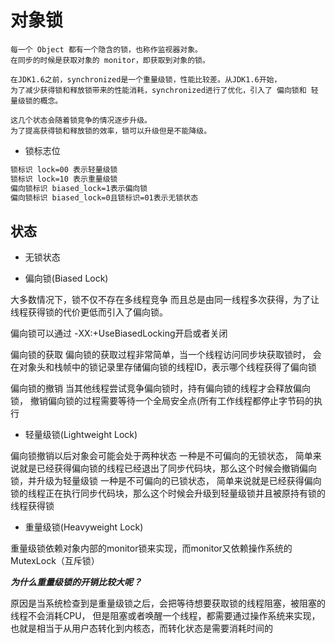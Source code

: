 # 对象锁

```
每一个 Object 都有一个隐含的锁，也称作监视器对象。
在同步的时候是获取对象的 monitor，即获取到对象的锁。
```
```
在JDK1.6之前，synchronized是一个重量级锁，性能比较差。从JDK1.6开始，
为了减少获得锁和释放锁带来的性能消耗，synchronized进行了优化，引入了 偏向锁和 轻量级锁的概念。

这几个状态会随着锁竞争的情况逐步升级。
为了提高获得锁和释放锁的效率，锁可以升级但是不能降级。
```

* 锁标志位

```md
锁标识 lock=00 表示轻量级锁
锁标识 lock=10 表示重量级锁
偏向锁标识 biased_lock=1表示偏向锁
偏向锁标识 biased_lock=0且锁标识=01表示无锁状态
```

## 状态

* 无锁状态  

* 偏向锁(Biased Lock)  

大多数情况下，锁不仅不存在多线程竞争
	而且总是由同一线程多次获得，为了让线程获得锁的代价更低而引入了偏向锁。

偏向锁可以通过 -XX:+UseBiasedLocking开启或者关闭

偏向锁的获取
偏向锁的获取过程非常简单，当一个线程访问同步块获取锁时，
会在对象头和栈帧中的锁记录里存储偏向锁的线程ID，表示哪个线程获得了偏向锁

偏向锁的撤销
当其他线程尝试竞争偏向锁时，持有偏向锁的线程才会释放偏向锁，
撤销偏向锁的过程需要等待一个全局安全点(所有工作线程都停止字节码的执行

* 轻量级锁(Lightweight Lock)  

偏向锁撤销以后对象会可能会处于两种状态
一种是不可偏向的无锁状态，
	简单来说就是已经获得偏向锁的线程已经退出了同步代码块，那么这个时候会撤销偏向锁，并升级为轻量级锁
一种是不可偏向的已锁状态，
	简单来说就是已经获得偏向锁的线程正在执行同步代码块，那么这个时候会升级到轻量级锁并且被原持有锁的线程获得锁

* 重量级锁(Heavyweight Lock)  

重量级锁依赖对象内部的monitor锁来实现，而monitor又依赖操作系统的MutexLock（互斥锁）

***为什么重量级锁的开销比较大呢？***

原因是当系统检查到是重量级锁之后，会把等待想要获取锁的线程阻塞，被阻塞的线程不会消耗CPU，
但是阻塞或者唤醒一个线程，都需要通过操作系统来实现，
也就是相当于从用户态转化到内核态，而转化状态是需要消耗时间的
